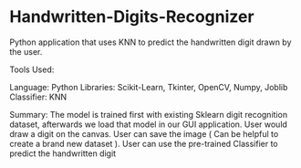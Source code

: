 # Handwritten-Digits-Recognizer
Python application that uses KNN to predict the handwritten digit drawn by the user.

Tools Used:

Language: Python
Libraries: Scikit-Learn, Tkinter, OpenCV, Numpy, Joblib
Classifier: KNN

Summary: The model is trained first with existing Sklearn digit recognition dataset, afterwards we load that model in our GUI application.
User would draw a digit on the canvas. User can save the image ( Can be helpful to create a brand new dataset ).
User can use the pre-trained Classifier to predict the handwritten digit

